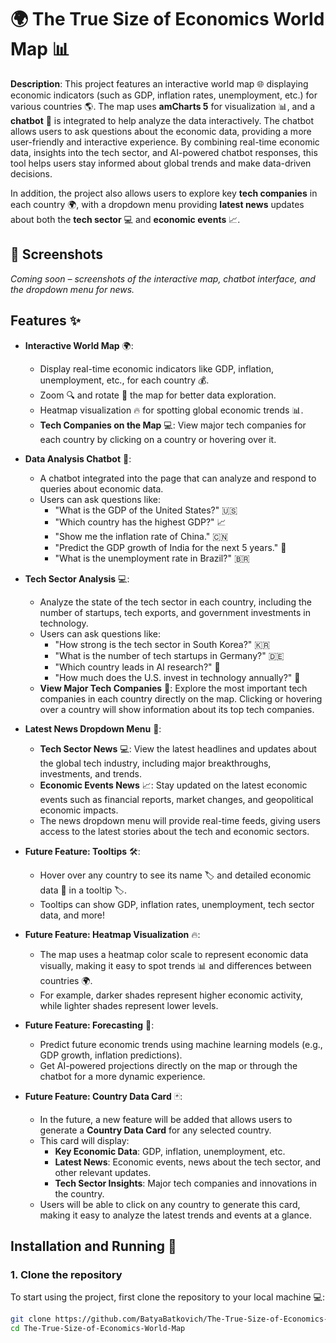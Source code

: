 # 🌍 The True Size of Economics World Map 📊

**Description**:
This project features an interactive world map 🌐 displaying economic indicators (such as GDP, inflation rates, unemployment, etc.) for various countries 🌎. The map uses **amCharts 5** for visualization 📊, and a **chatbot** 🤖 is integrated to help analyze the data interactively. The chatbot allows users to ask questions about the economic data, providing a more user-friendly and interactive experience. By combining real-time economic data, insights into the tech sector, and AI-powered chatbot responses, this tool helps users stay informed about global trends and make data-driven decisions.

In addition, the project also allows users to explore key **tech companies** in each country 🌍, with a dropdown menu providing **latest news** updates about both the **tech sector** 💻 and **economic events** 📈.

## 📸 Screenshots

*Coming soon – screenshots of the interactive map, chatbot interface, and the dropdown menu for news.*

## Features ✨

- **Interactive World Map** 🌍:
  - Display real-time economic indicators like GDP, inflation, unemployment, etc., for each country 💰.
  - Zoom 🔍 and rotate 🔄 the map for better data exploration.
  - Heatmap visualization 🔥 for spotting global economic trends 📊.
  - **Tech Companies on the Map** 💻: View major tech companies for each country by clicking on a country or hovering over it.

- **Data Analysis Chatbot** 💬:
  - A chatbot integrated into the page that can analyze and respond to queries about economic data.
  - Users can ask questions like:
    - "What is the GDP of the United States?" 🇺🇸
    - "Which country has the highest GDP?" 📈
    - "Show me the inflation rate of China." 🇨🇳
    - "Predict the GDP growth of India for the next 5 years." 📅
    - "What is the unemployment rate in Brazil?" 🇧🇷
  
- **Tech Sector Analysis** 💻:
  - Analyze the state of the tech sector in each country, including the number of startups, tech exports, and government investments in technology.
  - Users can ask questions like:
    - "How strong is the tech sector in South Korea?" 🇰🇷
    - "What is the number of tech startups in Germany?" 🇩🇪
    - "Which country leads in AI research?" 🤖
    - "How much does the U.S. invest in technology annually?" 💸
  - **View Major Tech Companies** 🏢: Explore the most important tech companies in each country directly on the map. Clicking or hovering over a country will show information about its top tech companies.

- **Latest News Dropdown Menu** 📰:
  - **Tech Sector News** 💻: View the latest headlines and updates about the global tech industry, including major breakthroughs, investments, and trends.
  - **Economic Events News** 📈: Stay updated on the latest economic events such as financial reports, market changes, and geopolitical economic impacts.
  - The news dropdown menu will provide real-time feeds, giving users access to the latest stories about the tech and economic sectors.

- **Future Feature: Tooltips** 🛠️:
  - Hover over any country to see its name 🏷️ and detailed economic data 🧾 in a tooltip 🏷️.
  - Tooltips can show GDP, inflation rates, unemployment, tech sector data, and more!
  
- **Future Feature: Heatmap Visualization** 🔥:
  - The map uses a heatmap color scale to represent economic data visually, making it easy to spot trends 📊 and differences between countries 🌍.
  - For example, darker shades represent higher economic activity, while lighter shades represent lower levels.

- **Future Feature: Forecasting** 🔮:
  - Predict future economic trends using machine learning models (e.g., GDP growth, inflation predictions).
  - Get AI-powered projections directly on the map or through the chatbot for a more dynamic experience.

- **Future Feature: Country Data Card** 🃏:
  - In the future, a new feature will be added that allows users to generate a **Country Data Card** for any selected country. 
  - This card will display:
    - **Key Economic Data**: GDP, inflation, unemployment, etc.
    - **Latest News**: Economic events, news about the tech sector, and other relevant updates.
    - **Tech Sector Insights**: Major tech companies and innovations in the country.
  - Users will be able to click on any country to generate this card, making it easy to analyze the latest trends and events at a glance.

## Installation and Running 🚀

### 1. Clone the repository

To start using the project, first clone the repository to your local machine 💻:

```bash
git clone https://github.com/BatyaBatkovich/The-True-Size-of-Economics-World-Map.git
cd The-True-Size-of-Economics-World-Map
